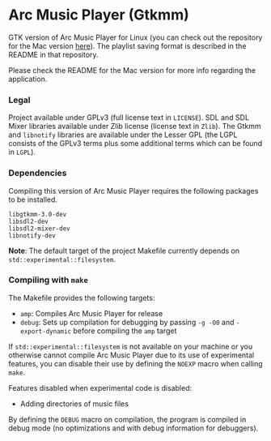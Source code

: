 # Arc Music Player (Gtkmm)
GTK version of Arc Music Player for Linux (you can check out the repository for the Mac version [here](https://github.com/Arc676/Arc-Music-Player)). The playlist saving format is described in the README in that repository.

Please check the README for the Mac version for more info regarding the application.

### Legal

Project available under GPLv3 (full license text in `LICENSE`). SDL and SDL Mixer libraries available under Zlib license (license text in `Zlib`). The Gtkmm and `libnotify` libraries are available under the Lesser GPL (the LGPL consists of the GPLv3 terms plus some additional terms which can be found in `LGPL`).

### Dependencies

Compiling this version of Arc Music Player requires the following packages to be installed.

```
libgtkmm-3.0-dev
libsdl2-dev
libsdl2-mixer-dev
libnotify-dev
```

**Note**: The default target of the project Makefile currently depends on `std::experimental::filesystem`.

### Compiling with `make`

The Makefile provides the following targets:
- `amp`: Compiles Arc Music Player for release
- `debug`: Sets up compilation for debugging by passing `-g -O0` and `-export-dynamic` before compiling the `amp` target

If `std::experimental::filesystem` is not available on your machine or you otherwise cannot compile Arc Music Player due to its use of experimental features, you can disable their use by defining the `NOEXP` macro when calling `make`.

Features disabled when experimental code is disabled:
- Adding directories of music files

By defining the `DEBUG` macro on compilation, the program is compiled in debug mode (no optimizations and with debug information for debuggers).
